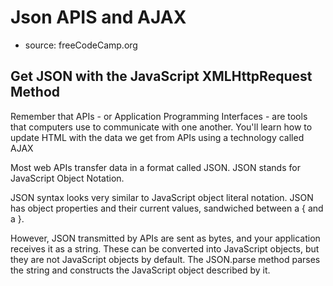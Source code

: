 # Json APIS and AJAX
- source: freeCodeCamp.org

## Get JSON with the JavaScript XMLHttpRequest Method

Remember that APIs - or Application Programming Interfaces - are tools that computers use to communicate with one another. You'll learn how to update HTML with the data we get from APIs using a technology called AJAX

Most web APIs transfer data in a format called JSON. JSON stands for JavaScript Object Notation.

JSON syntax looks very similar to JavaScript object literal notation. JSON has object properties and their current values, sandwiched between a { and a }.

However, JSON transmitted by APIs are sent as bytes, and your application receives it as a string. These can be converted into JavaScript objects, but they are not JavaScript objects by default. The JSON.parse method parses the string and constructs the JavaScript object described by it.

